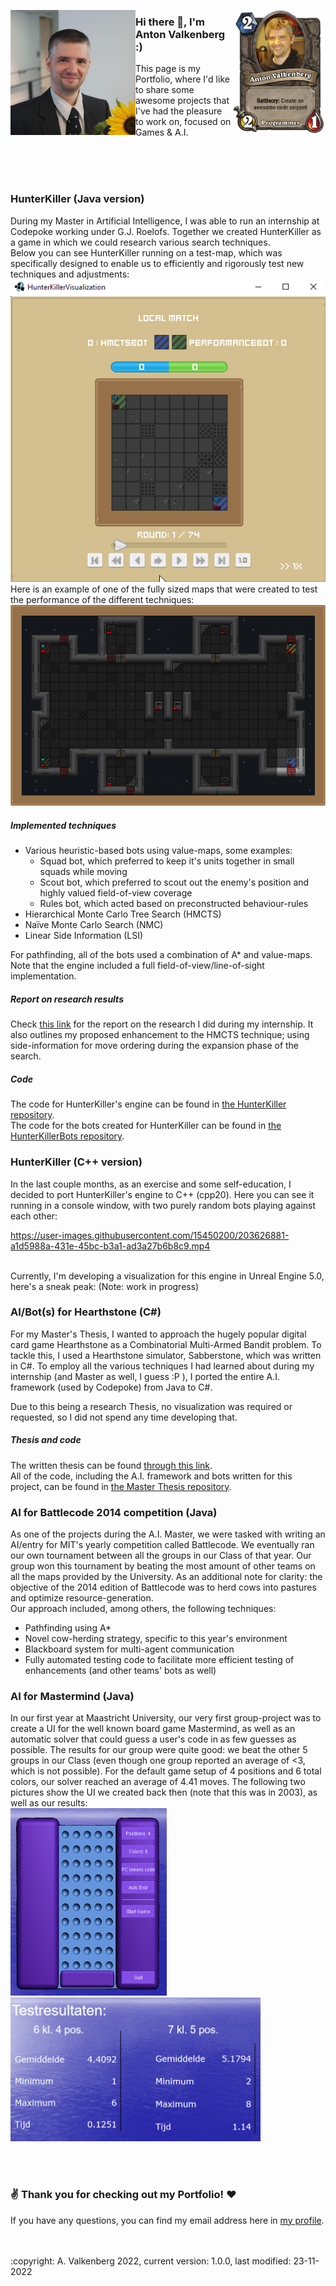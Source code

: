 <img align="left" height="200" width="200" src="/Media/Profile.png"></img>
<img align="right" height="200" width="150" src="/Media/Profile_1.png"></img>
### Hi there 👋, I'm Anton Valkenberg :)
This page is my Portfolio, where I'd like to share some awesome projects that I've had the pleasure to work on, focused on Games & A.I.

</br>
</br>
</br>

### HunterKiller (Java version)
During my Master in Artificial Intelligence, I was able to run an internship at Codepoke working under G.J. Roelofs. Together we created HunterKiller as a game in which we could research various search techniques.</br>
Below you can see HunterKiller running on a test-map, which was specifically designed to enable us to efficiently and rigorously test new techniques and adjustments:</br>
![HunterKiller running on a test-map](/Media/HK_run_testmap.gif)
</br>
Here is an example of one of the fully sized maps that were created to test the performance of the different techniques:
![An example of a full Map in HunterKiller](/Media/HK_Map_Example.png)

##### Implemented techniques
- Various heuristic-based bots using value-maps, some examples:
	- Squad bot, which preferred to keep it's units together in small squads while moving
	- Scout bot, which preferred to scout out the enemy's position and highly valued field-of-view coverage
	- Rules bot, which acted based on preconstructed behaviour-rules
- Hierarchical Monte Carlo Tree Search (HMCTS)
- Naïve Monte Carlo Search (NMC)
- Linear Side Information (LSI)

For pathfinding, all of the bots used a combination of A* and value-maps.
Note that the engine included a full field-of-view/line-of-sight implementation.

##### Report on research results
Check [this link](/Documents/Internship_report.pdf) for the report on the research I did during my internship.
It also outlines my proposed enhancement to the HMCTS technique; using side-information for move ordering during the expansion phase of the search.

##### Code
The code for HunterKiller's engine can be found in [the HunterKiller repository](https://github.com/antonvalkenberg/HunterKiller).
</br>
The code for the bots created for HunterKiller can be found in [the HunterKillerBots repository](https://github.com/antonvalkenberg/HunterKillerBots).
</br>

### HunterKiller (C++ version)
In the last couple months, as an exercise and some self-education, I decided to port HunterKiller's engine to C++ (cpp20).
Here you can see it running in a console window, with two purely random bots playing against each other:
</br>

https://user-images.githubusercontent.com/15450200/203626881-a1d5988a-431e-45bc-b3a1-ad3a27b6b8c9.mp4

</br>
Currently, I'm developing a visualization for this engine in Unreal Engine 5.0, here's a sneak peak: (Note: work in progress)
</br>
<insert link to UE5 screenshot>
	
### AI/Bot(s) for Hearthstone (C#)
For my Master's Thesis, I wanted to approach the hugely popular digital card game Hearthstone as a Combinatorial Multi-Armed Bandit problem. To tackle this, I used a Hearthstone simulator, Sabberstone, which was written in C#. To employ all the various techniques I had learned about during my internship (and Master as well, I guess :P ), I ported the entire A.I. framework (used by Codepoke) from Java to C#.

Due to this being a research Thesis, no visualization was required or requested, so I did not spend any time developing that.

##### Thesis and code
The written thesis can be found [through this link](/Documents/Thesis.pdf).
</br>
All of the code, including the A.I. framework and bots written for this project, can be found in [the Master Thesis repository](https://github.com/antonvalkenberg/ThesisCodeHSCMAB).

### AI for Battlecode 2014 competition (Java)
As one of the projects during the A.I. Master, we were tasked with writing an AI/entry for MIT's yearly competition called Battlecode. We eventually ran our own tournament between all the groups in our Class of that year. Our group won this tournament by beating the most amount of other teams on all the maps provided by the University. As an additional note for clarity: the objective of the 2014 edition of Battlecode was to herd cows into pastures and optimize resource-generation.
</br>
Our approach included, among others, the following techniques:
- Pathfinding using A*
- Novel cow-herding strategy, specific to this year's environment
- Blackboard system for multi-agent communication
- Fully automated testing code to facilitate more efficient testing of enhancements (and other teams' bots as well)

### AI for Mastermind (Java)
In our first year at Maastricht University, our very first group-project was to create a UI for the well known board game Mastermind, as well as an automatic solver that could guess a user's code in as few guesses as possible. The results for our group were quite good: we beat the other 5 groups in our Class (even though one group reported an average of <3, which is not possible). For the default game setup of 4 positions and 6 total colors, our solver reached an average of 4.41 moves.
The following two pictures show the UI we created back then (note that this was in 2003), as well as our results:
</br>
<img height="300" width="250" src="/Media/Mastermind_UI.png"></img>
<img height="230" width="400" src="/Media/Mastermind_Results.png"></img>
</br>

</br>
</br>

### :v: Thank you for checking out my Portfolio! :heart:
If you have any questions, you can find my email address here in [my profile](https://github.com/antonvalkenberg).

</br>
</br>
:copyright: A. Valkenberg 2022, current version: 1.0.0, last modified: 23-11-2022
